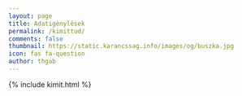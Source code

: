 ```yaml
---
layout: page
title: Adatigénylések
permalink: /kimittud/
comments: false
thumbnail: https://static.karancssag.info/images/og/buszka.jpg
icon: fas fa-question
author: thgab
---
```


{% include kimit.html %}
